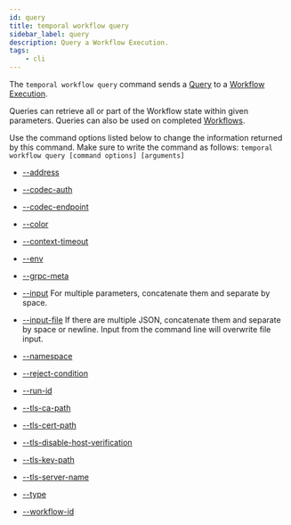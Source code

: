 ```yaml
---
id: query
title: temporal workflow query
sidebar_label: query
description: Query a Workflow Execution.
tags:
	- cli
---
```


The `temporal workflow query` command sends a [Query](/concepts/what-is-a-query) to a [Workflow Execution](/concepts/what-is-a-workflow-execution).

Queries can retrieve all or part of the Workflow state within given parameters.
Queries can also be used on completed [Workflows](/concepts/what-is-a-workflow-execution).

Use the command options listed below to change the information returned by this command.
Make sure to write the command as follows:
`temporal workflow query [command options] [arguments]`

- [--address](/cmd-options/address)

- [--codec-auth](/cmd-options/codec-auth)

- [--codec-endpoint](/cmd-options/codec-endpoint)

- [--color](/cmd-options/color)

- [--context-timeout](/cmd-options/context-timeout)

- [--env](/cmd-options/env)

- [--grpc-meta](/cmd-options/grpc-meta)

- [--input](/cmd-options/input)
  For multiple parameters, concatenate them and separate by space.

- [--input-file](/cmd-options/input-file)
  If there are multiple JSON, concatenate them and separate by space or newline.
  Input from the command line will overwrite file input.

- [--namespace](/cmd-options/namespace)

- [--reject-condition](/cmd-options/reject-condition)

- [--run-id](/cmd-options/run-id)

- [--tls-ca-path](/cmd-options/tls-ca-path)

- [--tls-cert-path](/cmd-options/tls-cert-path)

- [--tls-disable-host-verification](/cmd-options/tls-disable-host-verification)

- [--tls-key-path](/cmd-options/tls-key-path)

- [--tls-server-name](/cmd-options/tls-server-name)

- [--type](/cmd-options/type)

- [--workflow-id](/cmd-options/workflow-id)
